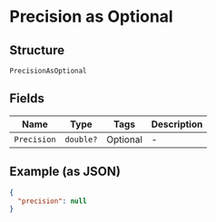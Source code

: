 
# Precision as Optional

## Structure

`PrecisionAsOptional`

## Fields

| Name | Type | Tags | Description |
|  --- | --- | --- | --- |
| `Precision` | `double?` | Optional | - |

## Example (as JSON)

```json
{
  "precision": null
}
```

